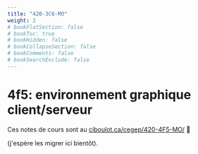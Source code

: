 ```yaml
---
title: "420-3C6-MO"
weight: 2
# bookFlatSection: false
# bookToc: true
# bookHidden: false
# bookCollapseSection: false
# bookComments: false
# bookSearchExclude: false
---
```


# 4f5: environnement graphique client/serveur

Ces notes de cours sont au <a target="_blank" href="https://ciboulot.ca/cegep/420-4F5-MO/">ciboulot.ca/cegep/420-4F5-MO/</a>&nbsp;🔗

(j'espère les migrer ici bientôt).
